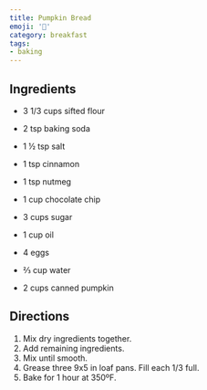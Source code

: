 ```yaml
---
title: Pumpkin Bread
emoji: '🍞'
category: breakfast
tags:
- baking
---
```


## Ingredients

- 3 1/3 cups sifted flour
- 2 tsp baking soda
- 1 ½ tsp salt
- 1 tsp cinnamon
- 1 tsp nutmeg
- 1 cup chocolate chip
- 3 cups sugar

- 1 cup oil
- 4 eggs
- ⅔ cup water
- 2 cups canned pumpkin

## Directions

1. Mix dry ingredients together.
2. Add remaining ingredients.
3. Mix until smooth.
4. Grease three 9x5 in loaf pans. Fill each 1/3 full.
5. Bake for 1 hour at 350ºF.
